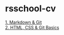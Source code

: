 # rsschool-cv
[1. Markdown & Git](https://asoliev.github.io/rsschool-cv/cv)<br/>
[2. HTML, CSS & Git Basics](https://asoliev.github.io/rsschool-cv/)
